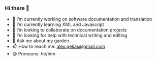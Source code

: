### Hi there 👋

- 🔭 I’m currently working on software documentation and translation
- 🌱 I’m currently learning XML and Javascript
- 👯 I’m looking to collaborate on documentation projects
- 🤔 I’m looking for help with technical writing and editing
- 💬 Ask me about my garden
- 📫 How to reach me: alex.gekas@gmail.com
- 😄 Pronouns: he/him

<!--
**Alex-Gekas/Alex-Gekas** is a ✨ _special_ ✨ repository because its `README.md` (this file) appears on your GitHub profile.

Here are some ideas to get you started:

-->
